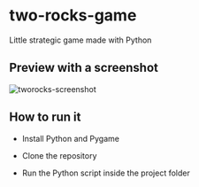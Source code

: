 # two-rocks-game
Little strategic game made with Python

## Preview with a screenshot
![tworocks-screenshot](https://user-images.githubusercontent.com/67358859/100549548-d6204900-3273-11eb-94ad-65e630aa30a6.png)




## How to run it


- Install Python and Pygame




- Clone the repository




- Run the Python script inside the project folder
